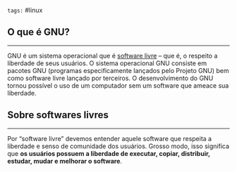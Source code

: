`tags:` #linux 

## O que é GNU?
---
GNU é um sistema operacional que é [software livre](https://www.gnu.org/philosophy/free-sw.html) – que é, o respeito a liberdade de seus usuários. O sistema operacional GNU consiste em pacotes GNU (programas especificamente lançados pelo Projeto GNU) bem como software livre lançado por terceiros. O desenvolvimento do GNU tornou possível o uso de um computador sem um software que ameace sua liberdade.


## Sobre softwares livres
---
Por “software livre” devemos entender aquele software que respeita a liberdade e senso de comunidade dos usuários. Grosso modo, isso significa que **os usuários possuem a liberdade de executar, copiar, distribuir, estudar, mudar e melhorar o software**.